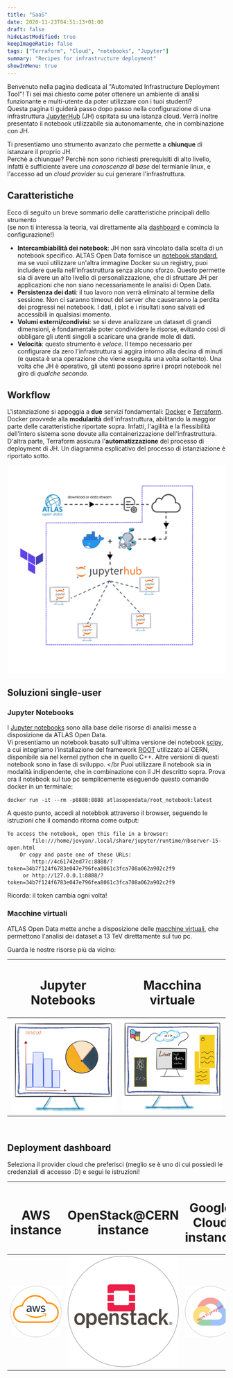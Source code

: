 ```yaml
---
title: "SaaS"
date: 2020-11-23T04:51:13+01:00
draft: false
hideLastModified: true
keepImageRatio: false
tags: ["Terraform", "Cloud", "notebooks", "Jupyter"]
summary: "Recipes for infrastructure deployment"
showInMenu: true
---
```



Benvenuto nella pagina dedicata al "Automated Infrastructure Deployment Tool"!
Ti sei mai chiesto come poter ottenere un ambiente di analisi funzionante e multi-utente da poter utilizzare con i tuoi studenti?</br>
Questa pagina ti guiderà passo dopo passo nella configurazione di una infrastruttura [JupyterHub](https://jupyter.org/hub) (JH) ospitata su una istanza cloud. Verrà inoltre presentato il notebook utilizzabile sia autonomamente, che in combinazione con JH.

Ti presentiamo uno strumento avanzato che permette a **chiunque** di istanzare il proprio JH. </br>
Perchè a chiunque? Perchè non sono richiesti prerequisiti di alto livello, infatti è sufficiente avere una _conoscenza di base_ del termianle linux, e l'accesso ad un _cloud provider_ su cui generare l'infrastruttura.


## Caratteristiche

Ecco di seguito un breve sommario delle caratteristiche principali dello strumento </br>
(se non ti interessa la teoria, vai direttamente alla [dashboard](#deployment-dashboard) e comincia la configurazione!)

* **Intercambiabilità dei notebook**: JH non sarà vincolato dalla scelta di un notebook specifico. ALTAS Open Data fornisce un [notebook standard](#single-user-solutions), ma se vuoi utilizzare un'altra immagine Docker su un registry, puoi includere quella nell'infrastruttura senza alcuno sforzo. Questo permette sia di avere un alto livello di personalizzazione, che di sfruttare JH per applicazioni che non siano necessariamente le analisi di Open Data.
* **Persistenza dei dati**: il tuo lavoro non verrà eliminato al termine della sessione. Non ci saranno timeout del server che causeranno la perdita dei progressi nel notebook. I dati, i plot e i risultati sono salvati ed accessibili in qualsiasi momento.
* **Volumi esterni/condivisi**: se si deve analizzare un dataset di grandi dimensioni, è fondamentale poter condividere le risorse, evitando così di obbligare gli utenti singoli a scaricare una grande mole di dati.
* **Velocità**: questo strumento è _veloce_. Il tempo necessario per configurare da zero l'infrastruttura si aggira intorno alla decina di minuti (e questa è una operazione che viene eseguita una volta soltanto). Una volta che JH è operativo, gli utenti possono aprire i propri notebook nel giro di _qualche secondo_.

## Workflow

L'istanziazione si appoggia a **due** servizi fondamentali: [Docker](https://www.docker.com/) e [Terraform](https://www.terraform.io/). </br>
Docker provvede alla **modularità** dell'infrastruttura, abilitando la maggior parte delle caratteristiche riportate sopra. Infatti, l'agilità e la flessibilità dell'intero sistema sono dovute alla containerizzazione dell'infrastruttura. D'altra parte, Terraform assicura l'**automatizzazione** del processo di deployment di JH. Un diagramma esplicativo del processo di istanziazione è riportato sotto.

![](./images/workflow.png)

## Soluzioni single-user

### Jupyter Notebooks
I [Jupyter notebooks](https://jupyter.org/) sono alla base delle risorse di analisi messe a disposizione da ATLAS Open Data. </br>
Vi presentiamo un notebook basato sull'ultima versione dei notebook [scipy](https://hub.docker.com/r/jupyter/scipy-notebook), a cui integriamo l'installazione del framework [ROOT](https://root.cern/) utilizzato al CERN, disponibile sia nel kernel python che in quello C++. Altre versioni di questi notebook sono in fase di sviluppo. </br
Puoi utilizzare il notebook sia in modalità indipendente, che in combinazione con il JH descritto sopra. Prova ora il notebook sul tuo pc semplicemente eseguendo questo comando docker in un terminale:
```
docker run -it --rm -p8888:8888 atlasopendata/root_notebook:latest
```
A questo punto, accedi al notebbok attraverso il browser, seguendo le istruzioni che il comando ritorna come output:
```
To access the notebook, open this file in a browser:
        file:///home/jovyan/.local/share/jupyter/runtime/nbserver-15-open.html
    Or copy and paste one of these URLs:
        http://4c61742ed77c:8888/?token=34b7f124f6783e047e796fea8061c3fca708a062a902c2f9
     or http://127.0.0.1:8888/?token=34b7f124f6783e047e796fea8061c3fca708a062a902c2f9
```
Ricorda: il token cambia ogni volta!
### Macchine virtuali
ATLAS Open Data mette anche a disposizione delle [macchine virtuali](http://opendata.atlas.cern/release/2020/documentation/vm/index.html), che permettono l'analisi dei dataset a 13 TeV direttamente sul tuo pc.

Guarda le nostre risorse più da vicino:

| <h1><b>Jupyter Notebooks</b></h1> | <h1><b>Macchina virtuale</b></h1> |
|        :---:        |        :---:       |
| [![JN](./images/jn.png)](https://hub.docker.com/r/atlasopendata/root_notebook) | [![VM](./images/vm.png)](http://opendata.atlas.cern/release/2020/documentation/vm/index.html) |

&nbsp;

## Deployment dashboard

Seleziona il provider cloud che preferisci (meglio se è uno di cui possiedi le credenziali di accesso :D) e segui le istruzioni!

| <h1><b>AWS instance</b></h1> | <h1><b>OpenStack@CERN instance</b></h1> | <h1><b>Google Cloud instance</b></h1> |
|        :---:        |        :---:       |        :---:       |
| [![AWS](./images/Amazon-Web-Services-AWS-Logo.png)](https://gitlab.cern.ch/atlas-open-data-iac-qt-2021/aws_automated_jh_deployment/-/blob/master/README.md) | [![openstack](./images/OpenStack-Logo-Vertical.png)](https://gitlab.cern.ch/atlas-open-data-iac-qt-2021/automated_jh_deployment/-/blob/master/README.md) | [![google](./images/Google-Cloud-Emblem_work_in_progress.png)]()|


